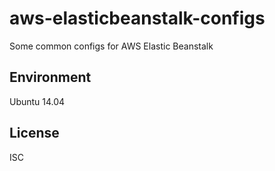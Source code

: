 # aws-elasticbeanstalk-configs

Some common configs for AWS Elastic Beanstalk

## Environment

Ubuntu 14.04

## License

ISC
